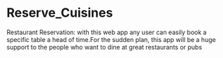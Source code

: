 # Reserve_Cuisines
Restaurant Reservation: with this web app any user can easily book a specific table a head of time.For the sudden plan, this app will be a huge support to the people who want to dine at great restaurants or pubs
